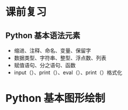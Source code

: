 # 课前复习
## Python 基本语法元素
* 缩进、注释、命名、变量、保留字
* 数据类型、字符串、整型、浮点数、列表
* 赋值语句、分之语句、函数
* input（）、print（）、eval（）、print（）格式化

# Python 基本图形绘制
